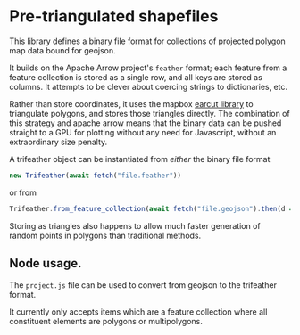 # Pre-triangulated shapefiles

This library defines a binary file format for collections of projected
polygon map data bound for geojson.

It builds on the Apache Arrow project's `feather` format; each feature from
a feature collection is stored as a single row, and all keys are stored as columns.
It attempts to be clever about coercing strings to dictionaries, etc.

Rather than store coordinates, it uses the mapbox [earcut library](https://github.com/mapbox/earcut)
to triangulate polygons, and stores those triangles directly. The combination
of this strategy and apache arrow means that the binary data can be pushed 
straight to a GPU for plotting without any need for Javascript, without
an extraordinary size penalty.

A trifeather object can be instantiated from *either* the binary file format

```js
new Trifeather(await fetch("file.feather"))
```

or from 

```js
Trifeather.from_feature_collection(await fetch("file.geojson").then(d => JSON.parse(d)))
```

Storing as triangles also happens to allow
much faster generation of random points in polygons than traditional methods.


## Node usage.

The `project.js` file can be used to convert from geojson to the trifeather format.

It currently only accepts items which are a feature collection where all constituent
elements are polygons or multipolygons.

